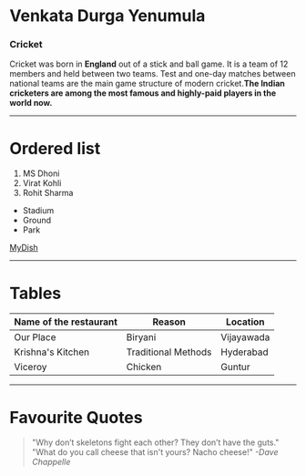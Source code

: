 
# Venkata Durga Yenumula
### Cricket

Cricket was born in **England** out of a stick and ball game. It is a team of 12 members and held between two teams. Test and one-day matches between national teams are the main game structure of modern cricket.**The Indian cricketers are among the most famous and highly-paid players in the world now.**

---
# Ordered list
1. MS Dhoni
2. Virat Kohli
3. Rohit Sharma

* Stadium
* Ground
* Park

[MyDish](./MyDish.md)

---
# Tables
|Name of the restaurant|Reason|Location|
|------------------------|-------|----------|
|Our Place|Biryani|Vijayawada|
|Krishna's Kitchen |Traditional Methods|Hyderabad|
|Viceroy|Chicken|Guntur|
---
# Favourite Quotes
> "Why don’t skeletons fight each other? They don’t have the guts."
> "What do you call cheese that isn't yours? Nacho cheese!"
_-Dave Chappelle_




